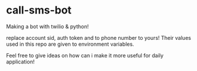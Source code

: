 # call-sms-bot
Making a bot with twilio &amp; python!

replace account sid, auth token and to phone number to yours! Their values used in this repo are given to environment variables.

Feel free to give ideas on how can i make it more useful for daily application!
